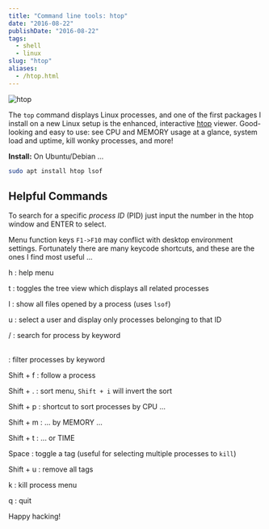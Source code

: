```yaml
---
title: "Command line tools: htop"
date: "2016-08-22"
publishDate: "2016-08-22"
tags:
  - shell
  - linux
slug: "htop"
aliases:
  - /htop.html
---
```


![htop](/img/screenshot/htop.png)

The `top` command displays Linux processes, and one of the first packages I install on a new Linux setup is the enhanced, interactive [htop](http://hisham.hm/htop/) viewer. Good-looking and easy to use: see CPU and MEMORY usage at a glance, system load and uptime, kill wonky processes, and more!

**Install:** On Ubuntu/Debian ...

```bash
sudo apt install htop lsof
```

## Helpful Commands

To search for a specific *process ID* (PID) just input the number in the htop window and ENTER to select.

Menu function keys `F1->F10` may conflict with desktop environment settings. Fortunately there are many keycode shortcuts, and these are the ones I find most useful ...

h
: help menu

t
: toggles the tree view which displays all related processes

l
: show all files opened by a process (uses `lsof`)

u
: select a user and display only processes belonging to that ID

/
: search for process by keyword

\
: filter processes by keyword

Shift + f
: follow a process

Shift + .
: sort menu, `Shift + i` will invert the sort

Shift + p
: shortcut to sort processes by CPU ...

Shift + m
: ... by MEMORY ...

Shift + t
: ... or TIME

Space
: toggle a tag (useful for selecting multiple processes to `kill`)

Shift + u
: remove all tags

k
: kill process menu

q
: quit

Happy hacking!
